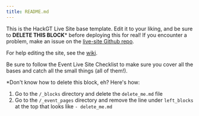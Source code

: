 ```yaml
---
title: README.md
---
```

This is the HackGT Live Site base template.  Edit it to your liking, and be sure to **DELETE THIS BLOCK*** before deploying this for real!  If you encounter a problem, make an issue on the [live-site Github repo](https://github.com/HackGT/live-site).

For help editing the site, see the [wiki](https://github.com/HackGT/live-site/wiki).

Be sure to follow the Event Live Site Checklist to make sure you cover all the bases and catch all the small things (all of them!).

*Don't know how to delete this block, eh?  Here's how:

1. Go to the `/_blocks` directory and delete the `delete_me.md` file
2. Go to the `/_event_pages` directory and remove the line under `left_blocks` at the top that looks like `- delete_me.md`